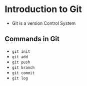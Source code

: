 # Introduction to Git
- Git is a version Control System
## Commands in Git

- `git init`
- `git add`
- `git push`
- `git branch`
- `git commit`
- `git log`

